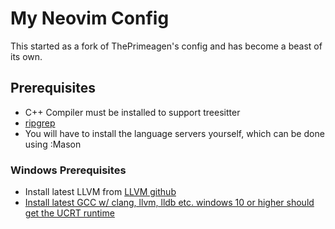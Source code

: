 # My Neovim Config

This started as a fork of ThePrimeagen's config and has become a beast of its own.

## Prerequisites

- C++ Compiler must be installed to support treesitter
- [ripgrep](https://github.com/BurntSushi/ripgrep)
- You will have to install the language servers yourself, which can be done using :Mason

### Windows Prerequisites

- Install latest LLVM from [LLVM github](https://github.com/llvm/llvm-project/releases)
- [Install latest GCC w/ clang, llvm, lldb etc. windows 10 or higher should get the UCRT runtime](https://winlibs.com/)
